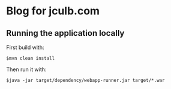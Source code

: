 # Blog for jculb.com

## Running the application locally

First build with:

    $mvn clean install

Then run it with:

    $java -jar target/dependency/webapp-runner.jar target/*.war

